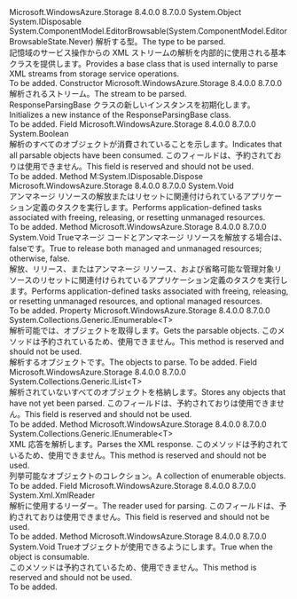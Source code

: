 <Type Name="ResponseParsingBase&lt;T&gt;" FullName="Microsoft.WindowsAzure.Storage.Shared.Protocol.ResponseParsingBase&lt;T&gt;">
  <TypeSignature Language="C#" Value="public abstract class ResponseParsingBase&lt;T&gt; : IDisposable" />
  <TypeSignature Language="ILAsm" Value=".class public auto ansi abstract beforefieldinit ResponseParsingBase`1&lt;T&gt; extends System.Object implements class System.IDisposable" />
  <TypeSignature Language="DocId" Value="T:Microsoft.WindowsAzure.Storage.Shared.Protocol.ResponseParsingBase`1" />
  <TypeSignature Language="VB.NET" Value="Public MustInherit Class ResponseParsingBase(Of T)&#xA;Implements IDisposable" />
  <TypeSignature Language="F#" Value="type ResponseParsingBase&lt;'T&gt; = class&#xA;    interface IDisposable" />
  <AssemblyInfo>
    <AssemblyName>Microsoft.WindowsAzure.Storage</AssemblyName>
    <AssemblyVersion>8.4.0.0</AssemblyVersion>
    <AssemblyVersion>8.7.0.0</AssemblyVersion>
  </AssemblyInfo>
  <TypeParameters>
    <TypeParameter Name="T" />
  </TypeParameters>
  <Base>
    <BaseTypeName>System.Object</BaseTypeName>
  </Base>
  <Interfaces>
    <Interface>
      <InterfaceName>System.IDisposable</InterfaceName>
    </Interface>
  </Interfaces>
  <Attributes>
    <Attribute>
      <AttributeName>System.ComponentModel.EditorBrowsable(System.ComponentModel.EditorBrowsableState.Never)</AttributeName>
    </Attribute>
  </Attributes>
  <Docs>
    <typeparam name="T"><span data-ttu-id="74f00-101">解析する型。</span><span class="sxs-lookup"><span data-stu-id="74f00-101">The type to be parsed.</span></span></typeparam>
    <summary>
            <span data-ttu-id="74f00-102">記憶域のサービス操作からの XML ストリームの解析を内部的に使用される基本クラスを提供します。</span><span class="sxs-lookup"><span data-stu-id="74f00-102">Provides a base class that is used internally to parse XML streams from storage service operations.</span></span>
            </summary>
    <remarks>To be added.</remarks>
  </Docs>
  <Members>
    <Member MemberName=".ctor">
      <MemberSignature Language="C#" Value="protected ResponseParsingBase (System.IO.Stream stream);" />
      <MemberSignature Language="ILAsm" Value=".method familyhidebysig specialname rtspecialname instance void .ctor(class System.IO.Stream stream) cil managed" />
      <MemberSignature Language="DocId" Value="M:Microsoft.WindowsAzure.Storage.Shared.Protocol.ResponseParsingBase`1.#ctor(System.IO.Stream)" />
      <MemberSignature Language="F#" Value="new Microsoft.WindowsAzure.Storage.Shared.Protocol.ResponseParsingBase&lt;'T&gt; : System.IO.Stream -&gt; Microsoft.WindowsAzure.Storage.Shared.Protocol.ResponseParsingBase&lt;'T&gt;" Usage="new Microsoft.WindowsAzure.Storage.Shared.Protocol.ResponseParsingBase&lt;'T&gt; stream" />
      <MemberType>Constructor</MemberType>
      <AssemblyInfo>
        <AssemblyName>Microsoft.WindowsAzure.Storage</AssemblyName>
        <AssemblyVersion>8.4.0.0</AssemblyVersion>
        <AssemblyVersion>8.7.0.0</AssemblyVersion>
      </AssemblyInfo>
      <Parameters>
        <Parameter Name="stream" Type="System.IO.Stream" />
      </Parameters>
      <Docs>
        <param name="stream"><span data-ttu-id="74f00-103">解析されるストリーム。</span><span class="sxs-lookup"><span data-stu-id="74f00-103">The stream to be parsed.</span></span></param>
        <summary>
            <span data-ttu-id="74f00-104">ResponseParsingBase クラスの新しいインスタンスを初期化します。</span><span class="sxs-lookup"><span data-stu-id="74f00-104">Initializes a new instance of the ResponseParsingBase class.</span></span>
            </summary>
        <remarks>To be added.</remarks>
      </Docs>
    </Member>
    <Member MemberName="allObjectsParsed">
      <MemberSignature Language="C#" Value="protected bool allObjectsParsed;" />
      <MemberSignature Language="ILAsm" Value=".field family bool allObjectsParsed" />
      <MemberSignature Language="DocId" Value="F:Microsoft.WindowsAzure.Storage.Shared.Protocol.ResponseParsingBase`1.allObjectsParsed" />
      <MemberSignature Language="VB.NET" Value="Protected allObjectsParsed As Boolean " />
      <MemberSignature Language="F#" Value="val mutable allObjectsParsed : bool" Usage="Microsoft.WindowsAzure.Storage.Shared.Protocol.ResponseParsingBase&lt;'T&gt;.allObjectsParsed" />
      <MemberType>Field</MemberType>
      <AssemblyInfo>
        <AssemblyName>Microsoft.WindowsAzure.Storage</AssemblyName>
        <AssemblyVersion>8.4.0.0</AssemblyVersion>
        <AssemblyVersion>8.7.0.0</AssemblyVersion>
      </AssemblyInfo>
      <ReturnValue>
        <ReturnType>System.Boolean</ReturnType>
      </ReturnValue>
      <Docs>
        <summary>
            <span data-ttu-id="74f00-105">解析のすべてのオブジェクトが消費されていることを示します。</span><span class="sxs-lookup"><span data-stu-id="74f00-105">Indicates that all parsable objects have been consumed.</span></span> <span data-ttu-id="74f00-106">このフィールドは、予約されておりは使用できません。</span><span class="sxs-lookup"><span data-stu-id="74f00-106">This field is reserved and should not be used.</span></span>
            </summary>
        <remarks>To be added.</remarks>
      </Docs>
    </Member>
    <Member MemberName="Dispose">
      <MemberSignature Language="C#" Value="public void Dispose ();" />
      <MemberSignature Language="ILAsm" Value=".method public hidebysig newslot virtual instance void Dispose() cil managed" />
      <MemberSignature Language="DocId" Value="M:Microsoft.WindowsAzure.Storage.Shared.Protocol.ResponseParsingBase`1.Dispose" />
      <MemberSignature Language="VB.NET" Value="Public Sub Dispose ()" />
      <MemberSignature Language="F#" Value="abstract member Dispose : unit -&gt; unit&#xA;override this.Dispose : unit -&gt; unit" Usage="responseParsingBase.Dispose " />
      <MemberType>Method</MemberType>
      <Implements>
        <InterfaceMember>M:System.IDisposable.Dispose</InterfaceMember>
      </Implements>
      <AssemblyInfo>
        <AssemblyName>Microsoft.WindowsAzure.Storage</AssemblyName>
        <AssemblyVersion>8.4.0.0</AssemblyVersion>
        <AssemblyVersion>8.7.0.0</AssemblyVersion>
      </AssemblyInfo>
      <ReturnValue>
        <ReturnType>System.Void</ReturnType>
      </ReturnValue>
      <Parameters />
      <Docs>
        <summary>
            <span data-ttu-id="74f00-107">アンマネージ リソースの解放またはリセットに関連付けられているアプリケーション定義のタスクを実行します。</span><span class="sxs-lookup"><span data-stu-id="74f00-107">Performs application-defined tasks associated with freeing, releasing, or resetting unmanaged resources.</span></span> 
            </summary>
        <remarks>To be added.</remarks>
      </Docs>
    </Member>
    <Member MemberName="Dispose">
      <MemberSignature Language="C#" Value="protected virtual void Dispose (bool disposing);" />
      <MemberSignature Language="ILAsm" Value=".method familyhidebysig newslot virtual instance void Dispose(bool disposing) cil managed" />
      <MemberSignature Language="DocId" Value="M:Microsoft.WindowsAzure.Storage.Shared.Protocol.ResponseParsingBase`1.Dispose(System.Boolean)" />
      <MemberSignature Language="VB.NET" Value="Protected Overridable Sub Dispose (disposing As Boolean)" />
      <MemberSignature Language="F#" Value="abstract member Dispose : bool -&gt; unit&#xA;override this.Dispose : bool -&gt; unit" Usage="responseParsingBase.Dispose disposing" />
      <MemberType>Method</MemberType>
      <AssemblyInfo>
        <AssemblyName>Microsoft.WindowsAzure.Storage</AssemblyName>
        <AssemblyVersion>8.4.0.0</AssemblyVersion>
        <AssemblyVersion>8.7.0.0</AssemblyVersion>
      </AssemblyInfo>
      <ReturnValue>
        <ReturnType>System.Void</ReturnType>
      </ReturnValue>
      <Parameters>
        <Parameter Name="disposing" Type="System.Boolean" />
      </Parameters>
      <Docs>
        <param name="disposing">
          <span data-ttu-id="74f00-108"><c>True</c>マネージ コードとアンマネージ リソースを解放する場合は、 <c>false</c>です。</span><span class="sxs-lookup"><span data-stu-id="74f00-108"><c>True</c> to release both managed and unmanaged resources; otherwise, <c>false</c>.</span></span></param>
        <summary>
            <span data-ttu-id="74f00-109">解放、リリース、またはアンマネージ リソース、および省略可能な管理対象リソースのリセットに関連付けられているアプリケーション定義のタスクを実行します。</span><span class="sxs-lookup"><span data-stu-id="74f00-109">Performs application-defined tasks associated with freeing, releasing, or resetting unmanaged resources, and optional managed resources.</span></span>
            </summary>
        <remarks>To be added.</remarks>
      </Docs>
    </Member>
    <Member MemberName="ObjectsToParse">
      <MemberSignature Language="C#" Value="protected System.Collections.Generic.IEnumerable&lt;T&gt; ObjectsToParse { get; }" />
      <MemberSignature Language="ILAsm" Value=".property instance class System.Collections.Generic.IEnumerable`1&lt;!T&gt; ObjectsToParse" />
      <MemberSignature Language="DocId" Value="P:Microsoft.WindowsAzure.Storage.Shared.Protocol.ResponseParsingBase`1.ObjectsToParse" />
      <MemberSignature Language="VB.NET" Value="Protected ReadOnly Property ObjectsToParse As IEnumerable(Of T)" />
      <MemberSignature Language="F#" Value="member this.ObjectsToParse : seq&lt;'T&gt;" Usage="Microsoft.WindowsAzure.Storage.Shared.Protocol.ResponseParsingBase&lt;'T&gt;.ObjectsToParse" />
      <MemberType>Property</MemberType>
      <AssemblyInfo>
        <AssemblyName>Microsoft.WindowsAzure.Storage</AssemblyName>
        <AssemblyVersion>8.4.0.0</AssemblyVersion>
        <AssemblyVersion>8.7.0.0</AssemblyVersion>
      </AssemblyInfo>
      <ReturnValue>
        <ReturnType>System.Collections.Generic.IEnumerable&lt;T&gt;</ReturnType>
      </ReturnValue>
      <Docs>
        <summary>
            <span data-ttu-id="74f00-110">解析可能では、オブジェクトを取得します。</span><span class="sxs-lookup"><span data-stu-id="74f00-110">Gets the parsable objects.</span></span> <span data-ttu-id="74f00-111">このメソッドは予約されているため、使用できません。</span><span class="sxs-lookup"><span data-stu-id="74f00-111">This method is reserved and should not be used.</span></span>
            </summary>
        <value><span data-ttu-id="74f00-112">解析するオブジェクトです。</span><span class="sxs-lookup"><span data-stu-id="74f00-112">The objects to parse.</span></span></value>
        <remarks>To be added.</remarks>
      </Docs>
    </Member>
    <Member MemberName="outstandingObjectsToParse">
      <MemberSignature Language="C#" Value="protected System.Collections.Generic.IList&lt;T&gt; outstandingObjectsToParse;" />
      <MemberSignature Language="ILAsm" Value=".field family class System.Collections.Generic.IList`1&lt;!T&gt; outstandingObjectsToParse" />
      <MemberSignature Language="DocId" Value="F:Microsoft.WindowsAzure.Storage.Shared.Protocol.ResponseParsingBase`1.outstandingObjectsToParse" />
      <MemberSignature Language="VB.NET" Value="Protected outstandingObjectsToParse As IList(Of T) " />
      <MemberSignature Language="F#" Value="val mutable outstandingObjectsToParse : System.Collections.Generic.IList&lt;'T&gt;" Usage="Microsoft.WindowsAzure.Storage.Shared.Protocol.ResponseParsingBase&lt;'T&gt;.outstandingObjectsToParse" />
      <MemberType>Field</MemberType>
      <AssemblyInfo>
        <AssemblyName>Microsoft.WindowsAzure.Storage</AssemblyName>
        <AssemblyVersion>8.4.0.0</AssemblyVersion>
        <AssemblyVersion>8.7.0.0</AssemblyVersion>
      </AssemblyInfo>
      <ReturnValue>
        <ReturnType>System.Collections.Generic.IList&lt;T&gt;</ReturnType>
      </ReturnValue>
      <Docs>
        <summary>
            <span data-ttu-id="74f00-113">解析されていないすべてのオブジェクトを格納します。</span><span class="sxs-lookup"><span data-stu-id="74f00-113">Stores any objects that have not yet been parsed.</span></span> <span data-ttu-id="74f00-114">このフィールドは、予約されておりは使用できません。</span><span class="sxs-lookup"><span data-stu-id="74f00-114">This field is reserved and should not be used.</span></span>
            </summary>
        <remarks>To be added.</remarks>
      </Docs>
    </Member>
    <Member MemberName="ParseXml">
      <MemberSignature Language="C#" Value="protected abstract System.Collections.Generic.IEnumerable&lt;T&gt; ParseXml ();" />
      <MemberSignature Language="ILAsm" Value=".method familyhidebysig newslot virtual instance class System.Collections.Generic.IEnumerable`1&lt;!T&gt; ParseXml() cil managed" />
      <MemberSignature Language="DocId" Value="M:Microsoft.WindowsAzure.Storage.Shared.Protocol.ResponseParsingBase`1.ParseXml" />
      <MemberSignature Language="VB.NET" Value="Protected MustOverride Function ParseXml () As IEnumerable(Of T)" />
      <MemberSignature Language="F#" Value="abstract member ParseXml : unit -&gt; seq&lt;'T&gt;" Usage="responseParsingBase.ParseXml " />
      <MemberType>Method</MemberType>
      <AssemblyInfo>
        <AssemblyName>Microsoft.WindowsAzure.Storage</AssemblyName>
        <AssemblyVersion>8.4.0.0</AssemblyVersion>
        <AssemblyVersion>8.7.0.0</AssemblyVersion>
      </AssemblyInfo>
      <ReturnValue>
        <ReturnType>System.Collections.Generic.IEnumerable&lt;T&gt;</ReturnType>
      </ReturnValue>
      <Parameters />
      <Docs>
        <summary>
            <span data-ttu-id="74f00-115">XML 応答を解析します。</span><span class="sxs-lookup"><span data-stu-id="74f00-115">Parses the XML response.</span></span> <span data-ttu-id="74f00-116">このメソッドは予約されているため、使用できません。</span><span class="sxs-lookup"><span data-stu-id="74f00-116">This method is reserved and should not be used.</span></span>
            </summary>
        <returns><span data-ttu-id="74f00-117">列挙可能なオブジェクトのコレクション。</span><span class="sxs-lookup"><span data-stu-id="74f00-117">A collection of enumerable objects.</span></span></returns>
        <remarks>To be added.</remarks>
      </Docs>
    </Member>
    <Member MemberName="reader">
      <MemberSignature Language="C#" Value="protected System.Xml.XmlReader reader;" />
      <MemberSignature Language="ILAsm" Value=".field family class System.Xml.XmlReader reader" />
      <MemberSignature Language="DocId" Value="F:Microsoft.WindowsAzure.Storage.Shared.Protocol.ResponseParsingBase`1.reader" />
      <MemberSignature Language="VB.NET" Value="Protected reader As XmlReader " />
      <MemberSignature Language="F#" Value="val mutable reader : System.Xml.XmlReader" Usage="Microsoft.WindowsAzure.Storage.Shared.Protocol.ResponseParsingBase&lt;'T&gt;.reader" />
      <MemberType>Field</MemberType>
      <AssemblyInfo>
        <AssemblyName>Microsoft.WindowsAzure.Storage</AssemblyName>
        <AssemblyVersion>8.4.0.0</AssemblyVersion>
        <AssemblyVersion>8.7.0.0</AssemblyVersion>
      </AssemblyInfo>
      <ReturnValue>
        <ReturnType>System.Xml.XmlReader</ReturnType>
      </ReturnValue>
      <Docs>
        <summary>
            <span data-ttu-id="74f00-118">解析に使用するリーダー。</span><span class="sxs-lookup"><span data-stu-id="74f00-118">The reader used for parsing.</span></span> <span data-ttu-id="74f00-119">このフィールドは、予約されておりは使用できません。</span><span class="sxs-lookup"><span data-stu-id="74f00-119">This field is reserved and should not be used.</span></span>
            </summary>
        <remarks>To be added.</remarks>
      </Docs>
    </Member>
    <Member MemberName="Variable">
      <MemberSignature Language="C#" Value="protected void Variable (ref bool consumable);" />
      <MemberSignature Language="ILAsm" Value=".method familyhidebysig instance void Variable(bool&amp; consumable) cil managed" />
      <MemberSignature Language="DocId" Value="M:Microsoft.WindowsAzure.Storage.Shared.Protocol.ResponseParsingBase`1.Variable(System.Boolean@)" />
      <MemberSignature Language="VB.NET" Value="Protected Sub Variable (ByRef consumable As Boolean)" />
      <MemberSignature Language="F#" Value="member this.Variable :  -&gt; unit" Usage="responseParsingBase.Variable consumable" />
      <MemberType>Method</MemberType>
      <AssemblyInfo>
        <AssemblyName>Microsoft.WindowsAzure.Storage</AssemblyName>
        <AssemblyVersion>8.4.0.0</AssemblyVersion>
        <AssemblyVersion>8.7.0.0</AssemblyVersion>
      </AssemblyInfo>
      <ReturnValue>
        <ReturnType>System.Void</ReturnType>
      </ReturnValue>
      <Parameters>
        <Parameter Name="consumable" Type="System.Boolean&amp;" RefType="ref" />
      </Parameters>
      <Docs>
        <param name="consumable">
          <span data-ttu-id="74f00-120"><c>True</c>オブジェクトが使用できるようにします。</span><span class="sxs-lookup"><span data-stu-id="74f00-120"><c>True</c> when the object is consumable.</span></span></param>
        <summary>
            <span data-ttu-id="74f00-121">このメソッドは予約されているため、使用できません。</span><span class="sxs-lookup"><span data-stu-id="74f00-121">This method is reserved and should not be used.</span></span>
            </summary>
        <remarks>To be added.</remarks>
      </Docs>
    </Member>
  </Members>
</Type>